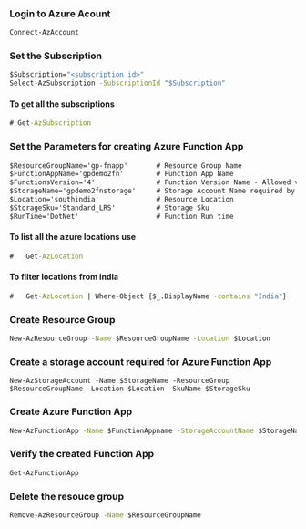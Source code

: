 ### Login to Azure Acount
```cmd
Connect-AzAccount
```

### Set the Subscription
```cmd
$Subscription="<subscription id>"
Select-AzSubscription -SubscriptionId "$Subscription"
```

#### To get all the subscriptions
```cmd
# Get-AzSubscription 
```

### Set the Parameters for creating Azure Function App
```cmd
$ResourceGroupName='gp-fnapp'       # Resource Group Name
$FunctionAppName='gpdemo2fn'        # Function App Name 
$FunctionsVersion='4'               # Function Version Name - Allowed value 2, 3, 4
$StorageName='gpdemo2fnstorage'     # Storage Account Name required by Function App
$Location='southindia'              # Resource Location
$StorageSku='Standard_LRS'          # Storage Sku
$RunTime='DotNet'                   # Function Run time
```

#### To list all the azure locations use
```cmd
#   Get-AzLocation
```

#### To filter locations from india
```cmd
#   Get-AzLocation | Where-Object {$_.DisplayName -contains "India"}
```

### Create Resource Group
```cmd
New-AzResourceGroup -Name $ResourceGroupName -Location $Location
```

### Create a storage account required for Azure Function App
```
New-AzStorageAccount -Name $StorageName -ResourceGroup $ResourceGroupName -Location $Location -SkuName $StorageSku
```

### Create Azure Function App
```cmd
New-AzFunctionApp -Name $FunctionAppname -StorageAccountName $StorageName -Location $Location -ResourceGroupName $ResourceGroupName -FunctionsVersion $FunctionsVersion -RunTime $RunTime
```

### Verify the created Function App
```cmd
Get-AzFunctionApp
```

### Delete the resouce group
```cmd
Remove-AzResourceGroup -Name $ResourceGroupName
```
